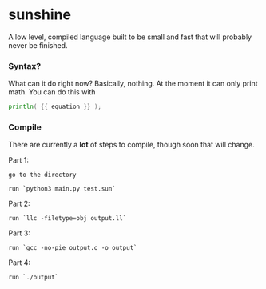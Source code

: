 # sunshine
A low level, compiled language built to be small and fast that will probably never be finished.

### Syntax?
What can it do right now?
Basically, nothing. At the moment it can only print math. You can do this with
```go
println( {{ equation }} );
```

### Compile
There are currently a __lot__ of steps to compile, though soon that will change.

Part 1:

    go to the directory
    
    run `python3 main.py test.sun`
    
Part 2:

    run `llc -filetype=obj output.ll`
    
Part 3:

    run `gcc -no-pie output.o -o output`
    
Part 4:

    run `./output`
